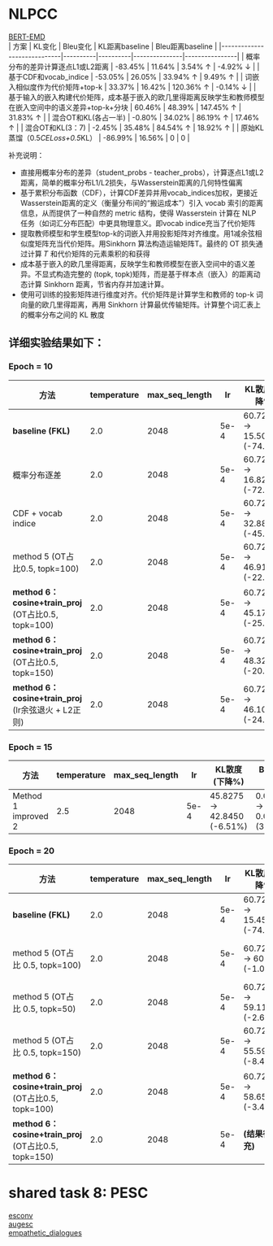# NLPCC  
[BERT-EMD](https://github.com/lxk00/BERT-EMD)  
| 方案                          | KL变化    | Bleu变化  | KL距离baseline | Bleu距离baseline |
|-----------------------------|----------|----------|---------------|----------------|
| 概率分布的差异计算逐点L1或L2距离 | -83.45%  | 11.64%   | 3.54% ↑      | -4.92% ↓      |
| 基于CDF和vocab_indice       | -53.05%  | 26.05%   | 33.94% ↑     | 9.49% ↑       |
| 词嵌入相似度作为代价矩阵+top-k | 33.37%   | 16.42%   | 120.36% ↑    | -0.14% ↓      |
| 基于输入的嵌入构建代价矩阵，成本基于嵌入的欧几里得距离反映学生和教师模型在嵌入空间中的语义差异+top-k+分块 | 60.46%   | 48.39%   | 147.45% ↑    | 31.83% ↑     |
| 混合OT和KL(各占一半)         | -0.80%   | 34.02%   | 86.19% ↑     | 17.46% ↑      |
| 混合OT和KL(3：7)            | -2.45%   | 35.48%   | 84.54% ↑     | 18.92% ↑      |
| 原始KL蒸馏（0.5*CELoss+0.5*KL） | -86.99%  | 16.56%   | 0             | 0             |

补充说明：
- 直接用概率分布的差异（student_probs - teacher_probs），计算逐点L1或L2距离，简单的概率分布L1/L2损失，与Wasserstein距离的几何特性偏离
- 基于累积分布函数（CDF），计算CDF差异并用vocab_indices加权，更接近Wasserstein距离的定义（衡量分布间的“搬运成本”）引入 vocab 索引的距离信息，从而提供了一种自然的 metric 结构，使得 Wasserstein 计算在 NLP 任务（如词汇分布匹配）中更具物理意义。即vocab indice充当了代价矩阵
- 提取教师模型和学生模型top-k的词嵌入并用投影矩阵对齐维度。用1减余弦相似度矩阵充当代价矩阵。用Sinkhorn 算法构造运输矩阵T。最终的 OT 损失通过计算 𝑇 和代价矩阵的元素乘积的和获得
- 成本基于嵌入的欧几里得距离，反映学生和教师模型在嵌入空间中的语义差异。不显式构造完整的 (topk, topk)矩阵，而是基于样本点（嵌入）的距离动态计算 Sinkhorn 距离，节省内存并加速计算。
- 使用可训练的投影矩阵进行维度对齐。代价矩阵是计算学生和教师的 top-k 词向量的欧几里得距离，再用 Sinkhorn 计算最优传输矩阵。计算整个词汇表上的概率分布之间的 KL 散度

## 详细实验结果如下：

### Epoch = 10

| 方法 | temperature | max_seq_length | lr | KL散度 (下降%) | Bleu (提升%) | rouge-L (提升%) |
|------|------------|----------------|----|----------------|--------------|----------------|
| **baseline (FKL)** | 2.0 | 2048 | 5e-4 | 60.7225 → 15.5075 (-74.47%) | 0.0402 → 0.0561 (39.55%) | 0.1796 → 0.2131 (18.64%) |
| 概率分布逐差 | 2.0 | 2048 | 5e-4 | 60.7225 → 16.8256 (-72.28%) | 0.0402 → 0.0367 (-8.71%) | 0.1796 → 0.1979 (10.19%) |
| CDF + vocab indice | 2.0 | 2048 | 5e-4 | 60.7225 → 32.8813 (-45.85%) | 0.0402 → 0.0588 (46.27%) | 0.1796 → 0.1944 (8.24%) |
| method 5 (OT占比0.5, topk=100) | 2.0 | 2048 | 5e-4 | 60.7225 → 46.9175 (-22.76%) | 0.0402 → 0.0598 (48.76%) | 0.1796 → 0.2129 (18.54%) |
| **method 6：cosine+train_proj** (OT占比0.5, topk=100) | 2.0 | 2048 | 5e-4 | 60.7225 → 45.1775 (-25.6%) | 0.0402 → 0.0543 (35.07%) | 0.1796 → 0.2053 (14.31%) |
| **method 6：cosine+train_proj** (OT占比0.5, topk=150) | 2.0 | 2048 | 5e-4 | 60.7225 → 48.3275 (-20.42%) | 0.0402 → 0.0639 (58.96%) | 0.1796 → 0.2011 (11.97%) |
| **method 6：cosine+train_proj** (lr余弦退火 + L2正则) | 2.0 | 2048 | 5e-4 | 60.7225 → 46.1000 (-24.08%) | 0.0402 → 0.0426 (5.97%) | 0.1796 → 0.1881 (4.73%) |

### Epoch = 15

| 方法 | temperature | max_seq_length | lr | KL散度 (下降%) | Bleu (提升%) | rouge-L (提升%) |
|------|------------|----------------|----|----------------|--------------|----------------|
| Method 1 improved 2 | 2.5 | 2048 | 5e-4 | 45.8275 → 42.8450 (-6.51%) | 0.0402 → 0.0527 (31.09%) | 0.1796 → 0.2166 (20.61%) |

### Epoch = 20

| 方法 | temperature | max_seq_length | lr | KL散度 (下降%) | Bleu (提升%) | rouge-L (提升%) |
|------|------------|----------------|----|----------------|--------------|----------------|
| **baseline (FKL)** | 2.0 | 2048 | 5e-4 | 60.7225 → 15.4537 (-74.55%) | 0.0402 → 0.0497 (23.63%) | 0.1796 → 0.2091 (16.43%) |
| method 5 (OT占比 0.5, topk=100) | 2.0 | 2048 | 5e-4 | 60.7225 → 60.065 (-1.08%) | 0.0402 → 0.0616 (53.23%) | 0.1796 → 0.2209 (23.00%) |
| method 5 (OT占比 0.5, topk=50) | 2.0 | 2048 | 5e-4 | 60.7225 → 59.1125 (-2.65%) | 0.0402 → 0.0453 (12.69%) | 0.1796 → 0.2000 (11.36%) |
| method 5 (OT占比 0.5, topk=150) | 2.0 | 2048 | 5e-4 | 60.7225 → 55.5900 (-8.45%) | 0.0402 → 0.0682 (69.65%) | 0.1796 → 0.2205 (22.78%) |
| **method 6：cosine+train_proj** (OT占比0.5, topk=100) | 2.0 | 2048 | 5e-4 | 60.7225 → 58.6500 (-3.41%) | 0.0402 → 0.0516 (28.36%) | 0.1796 → 0.1970 (9.69%) |
| **method 6：cosine+train_proj** (OT占比0.5, topk=150) | 2.0 | 2048 | 5e-4 | **(结果待补充)** | **(结果待补充)** | **(结果待补充)** |



# shared task 8: PESC  
[esconv](https://huggingface.co/datasets/thu-coai/esconv)  
[augesc](https://huggingface.co/datasets/thu-coai/augesc)  
[empathetic_dialogues](https://huggingface.co/datasets/facebook/empathetic_dialogues)  
